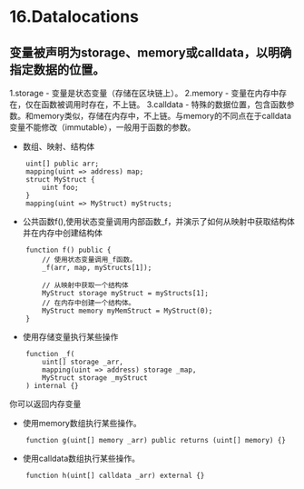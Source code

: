 # 16.Datalocations
## 变量被声明为storage、memory或calldata，以明确指定数据的位置。
1.storage - 变量是状态变量（存储在区块链上）。
2.memory - 变量在内存中存在，仅在函数被调用时存在，不上链。
3.calldata - 特殊的数据位置，包含函数参数。和memory类似，存储在内存中，不上链。与memory的不同点在于calldata变量不能修改（immutable），一般用于函数的参数。
* 数组、映射、结构体
```solidity
    uint[] public arr;
    mapping(uint => address) map;
    struct MyStruct {
        uint foo;
    }
    mapping(uint => MyStruct) myStructs;
```

* 公共函数f(),使用状态变量调用内部函数_f，并演示了如何从映射中获取结构体并在内存中创建结构体
```solidity
    function f() public {
        // 使用状态变量调用_f函数。
        _f(arr, map, myStructs[1]);

        // 从映射中获取一个结构体
        MyStruct storage myStruct = myStructs[1];
        // 在内存中创建一个结构体。
        MyStruct memory myMemStruct = MyStruct(0);
    }
```

* 使用存储变量执行某些操作
```solidity
    function _f(
        uint[] storage _arr,
        mapping(uint => address) storage _map,
        MyStruct storage _myStruct
    ) internal {}
```

你可以返回内存变量
* 使用memory数组执行某些操作。
```solidity
    function g(uint[] memory _arr) public returns (uint[] memory) {}
```

* 使用calldata数组执行某些操作。
```solidity
    function h(uint[] calldata _arr) external {}
```

